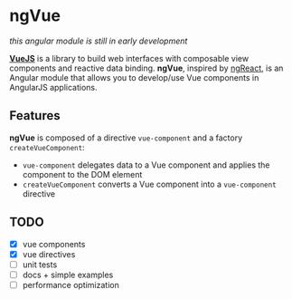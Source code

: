 # ngVue

*this angular module is still in early development*

[**VueJS**](https://vuejs.org/) is a library to build web interfaces with composable view components and reactive data binding. **ngVue**, inspired by [ngReact](https://github.com/ngReact/ngReact), is an Angular module that allows you to develop/use Vue components in AngularJS applications.

## Features

**ngVue** is composed of a directive `vue-component` and a factory `createVueComponent`:

- `vue-component` delegates data to a Vue component and applies the component to the DOM element 
- `createVueComponent` converts a Vue component into a `vue-component` directive


## TODO

- [x] vue components
- [x] vue directives
- [ ] unit tests
- [ ] docs + simple examples
- [ ] performance optimization